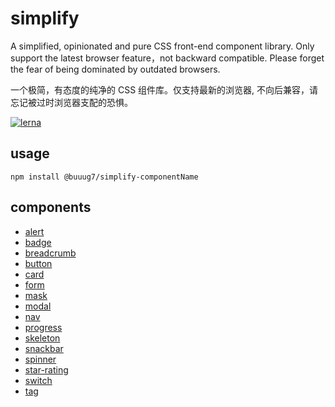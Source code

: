 # simplify

A simplified, opinionated and pure CSS front-end component library. Only support the latest browser feature，not backward
compatible. Please forget the fear of being dominated by outdated browsers.

一个极简，有态度的纯净的 CSS 组件库。仅支持最新的浏览器, 不向后兼容，请忘记被过时浏览器支配的恐惧。

[![lerna](https://img.shields.io/badge/maintained%20with-lerna-cc00ff.svg)](https://lerna.js.org/)

## usage

```
npm install @buuug7/simplify-componentName
```

## components

- [alert](./packages/alert/README.md)
- [badge](./packages/badge/README.md)
- [breadcrumb](./packages/breadcrumb/README.md)
- [button](./packages/button/README.md)
- [card](./packages/card/README.md)
- [form](./packages/form/README.md)
- [mask](./packages/mask/README.md)
- [modal](./packages/modal/README.md)
- [nav](./packages/nav/README.md)
- [progress](./packages/progress/README.md)
- [skeleton](./packages/skeleton/README.md)
- [snackbar](./packages/snackbar/README.md)
- [spinner](./packages/spinner/README.md)
- [star-rating](./packages/star-rating/README.md)
- [switch](./packages/switch/README.md)
- [tag](./packages/tag/README.md)
